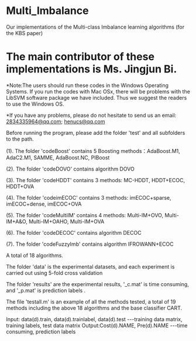 # Multi_Imbalance
Our implementations of the Multi-class Imbalance learning algorithms (for the KBS paper)

# The main contributor of these implementations is Ms. Jingjun Bi.  

*Note:The users should run these codes in the Windows Operating Systems. If you run the codes with Mac OSx, there will be problems with the LibSVM software package we have included. Thus we suggest the readers to use the Windows OS. 

*If you have any problems, please do not hesitate to send us an email: 2834335964@qq.com; henucs@qq.com

Before running the program, please add the folder 'test' and all subfolders to the path.

(1). The folder 'codeBoost' contains 5 Boosting methods：AdaBoost.M1, AdaC2.M1, SAMME, AdaBoost.NC, PIBoost

(2). The folder 'codeDOVO' contains algorithm DOVO

(3). The folder 'codeHDDT' contains 3 methods: MC-HDDT, HDDT+ECOC, HDDT+OVA

(4). The folder 'codeimECOC' contains 3 methods: imECOC+sparse, imECOC+dense, imECOC+OVA

(5). The folder 'codeMultiIM' contains 4 methods: Multi-IM+OVO, Multi-IM+A&O, Multi-IM+OAHO, Multi-IM+OVA

(6). The folder 'codeDECOC' contains algorithm DECOC

(7). The folder 'codeFuzzyImb' contains algorithm IFROWANN+ECOC

A total of 18 algorithms. 


The folder 'data' is the experimental datasets, and each experiment is carried out using 5-fold cross validation

The folder 'results' are the experimental results, '_c.mat' is time consuming, and '_p.mat' is prediction labels . 


The file 'testall.m' is an example of all the methods tested, a total of 19 methods including the above 18 algorithms and the base classifier CART.


Input: data(d).train, data(d).trainlabel, data(d).test 
         ---training data matrix, training labels, test data matrix
Output:Cost(d).NAME, Pre(d).NAME
         ---time consuming, prediction labels
